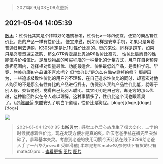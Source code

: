 > 2021年09月03日09点更新
<link rel="stylesheet" href="https://cdn.jsdelivr.net/gh/taotie6/sampleJSON@main/css/photo_show.css">


 ## 2021-05-04 14:05:39 

 [㪚木](https://www.coolapk.com/feed/26750862?shareKey=ZmJlY2EyNTYyZTJiNjEzMTc3ZTg~) ：性价比其实是个非常好的选购标准，性价比≠一味的便宜，便宜的商品有性价比，贵的产品一样有性价比。
便宜来说，例如同样是安卓手机，如果只是奔着普通日用去选购，K30S肯定是比11U性价比高的。贵的来说，同样是跑车，如果只是奔着竞速去选购，那么GTR肯定是比奥迪R8性价比高的。<!--break-->
性价比是商品的性能值与价格值比，是反映物品的可买程度的一种量化的计量方式，用户在自身预算承担范围内，选择相对质量最优、功能最适合、价格最低的产品，是很科学的。毕竟，物美价廉的产品谁不喜欢呢？
但“性价比”是怎么在酷安臭掉的呢？
那是因为，一些追求极致性价比的用户的不理智，在自己追求性价比的同时，却喜欢对他人购买的不是那么有性价比的产品进行抨击，仿佛别人买的产品性价比低，就等于别人傻、交智商税，觉得自己比别人聪明。其实明明是自己穷，却还穷的那么优越，这种脑回路实在令人难以理解。这种事情多了，性价比这个词也跟着臭了。//<a class="feed-link-uname" href="/u/陈晨偁">@陈晨偁</a>:来酷安久了明白个道理，性价比是狗屁。[doge][doge][doge][doge] 

<div class="album">
<img class="img-item" src="http://image.coolapk.com/feed/2020/0511/21/1081091_45bad8f3_4880_7713@356x200.gif" />
</div>

> 2021-05-04 12:00:35 
> [艾斯贝尔](https://www.coolapk.com/feed/26748546?shareKey=YjVmYjdlMTIxYjU4NjEzMTc3ZTg~) : 感觉工作后心态发生了很大变化，上学的时候就想着性价比，现在发现方便才是真的爽。昨天老爸手机在裤兜里突然碎了，屏幕基本失灵。考虑到老爸的使用习惯今天赶紧在线下3299给老爸入手了一台华为nova8[受虐滑稽],本来是想买mate40,奈何线下有货的只有mate40 pro... <a href="">查看更多</a> 
[图片](http://image.coolapk.com/feed/2021/0504/12/1045792_07044a9d_0830_5865@2494x3325.jpeg)
[图片](http://image.coolapk.com/feed/2021/0504/12/1045792_d77c6265_0830_5872@2494x3325.jpeg)

 ------- 

